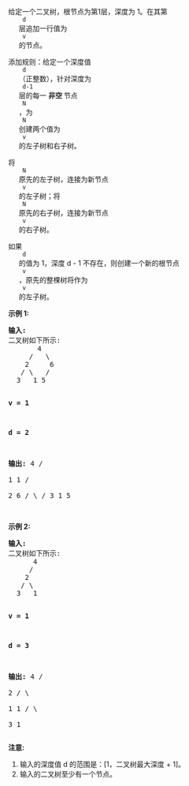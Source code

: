 <html>
 <body>
  <p>
   给定一个二叉树，根节点为第1层，深度为 1。在其第
   <code>
    d
   </code>
   层追加一行值为
   <code>
    v
   </code>
   的节点。
  </p>
  <p>
   添加规则：给定一个深度值
   <code>
    d
   </code>
   （正整数），针对深度为
   <code>
    d-1
   </code>
   层的每一
   <strong>
    非空
   </strong>
   节点
   <code>
    N
   </code>
   ，为
   <code>
    N
   </code>
   创建两个值为
   <code>
    v
   </code>
   的左子树和右子树。
  </p>
  <p>
   将
   <code>
    N
   </code>
   原先的左子树，连接为新节点
   <code>
    v
   </code>
   的左子树；将
   <code>
    N
   </code>
   原先的右子树，连接为新节点
   <code>
    v
   </code>
   的右子树。
  </p>
  <p>
   如果
   <code>
    d
   </code>
   的值为 1，深度 d - 1 不存在，则创建一个新的根节点
   <code>
    v
   </code>
   ，原先的整棵树将作为
   <code>
    v
   </code>
   的左子树。
  </p>
  <p>
   <strong>
    示例 1:
   </strong>
  </p>
  <pre>
<strong>输入:</strong> 
二叉树如下所示:
       4
     /   \
    2     6
   / \   / 
  3   1 5   

<strong>v = 1</strong>

<strong>d = 2</strong>

<strong>输出:</strong> 
       4
      / \
     1   1
    /     \
   2       6
  / \     / 
 3   1   5   

</pre>
  <p>
   <strong>
    示例 2:
   </strong>
  </p>
  <pre>
<strong>输入:</strong> 
二叉树如下所示:
      4
     /   
    2    
   / \   
  3   1    

<strong>v = 1</strong>

<strong>d = 3</strong>

<strong>输出:</strong> 
      4
     /   
    2
   / \    
  1   1
 /     \  
3       1
</pre>
  <p>
   <strong>
    注意:
   </strong>
  </p>
  <ol>
   <li>
    输入的深度值 d 的范围是：[1，二叉树最大深度 + 1]。
   </li>
   <li>
    输入的二叉树至少有一个节点。
   </li>
  </ol>
 </body>
</html>
